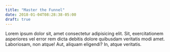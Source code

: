 ```yaml
---
title: "Master the Funnel"
date: 2018-01-04T08:28:38-05:00
draft: true
---
```


Lorem ipsum dolor sit, amet consectetur adipisicing elit. Sit, exercitationem asperiores vel error rem dicta debitis dolore quibusdam veritatis modi amet. Laboriosam, non atque! Aut, aliquam eligendi? In, atque veritatis.